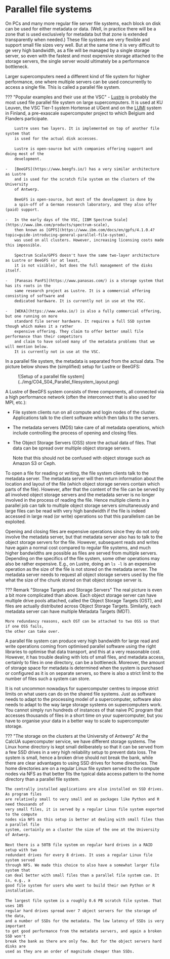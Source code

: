 # Parallel file systems

On PCs and many more regular file server file systems, each block on disk can 
be used for either metadata or data. (Well, in practice there will be a zone
that is used exclusively for metadata but that zone is extended transparently
when needed.) These file systems are very flexible and support small file
sizes very well. But at the same time it is very difficult to ge very high
bandwidth, as a file will be managed by a single storage server, so even with
the fastest and most expensive storage attached to the storage servers, the 
single server would ultimately be a performance bottleneck.

Larger supercomputers need a different kind of file system for higher performance,
one where multiple servers can be used concurrently to access a single file.
This is called a parallel file system. 

??? "Popular examples and their use at the VSC"
    -   [Lustre](https://www.lustre.org/) is probably the most used file parallel file system on large supercomputers.
        It is used at KU Leuven, the VSC Tier-1 system Hortense at UGent and on the 
        [LUMI](https://lumi-supercomputer.eu/) system in Finland, a pre-exascale
        supercomputer project to which Belgium and Flanders participate.

        Lustre uses two layers. It is implemented on top of another file system that
        is used for the actual disk accesses.

        Lustre is open-source but with companies offering support and doing most of the
        development.

    -   [BeeGFS](https://www.beegfs.io/) has a very similar architecture as Lustre
        and is used for the scratch file system on the clusters of the University
        of Antwerp.

        BeeGFS is open-source, but most of the development is done by 
        a spin-off of a German research laboratory, and they also offer (paid) support.

    -   In the early days of the VSC, [IBM Spectrum Scale](https://www.ibm.com/products/spectrum-scale),
        then known as [GPFS](https://www.ibm.com/docs/en/gpfs/4.1.0.4?topic=guide-introducing-general-parallel-file-system),
        was used on all clusters. However, increasing licensing costs made this impossible.

        Spectrum Scale/GPFS doesn't have the same two-layer architecture as Lustre or BeeGFS (or at least,
        it is not visible), but does the full management of the disks itself.

    -   [Panasas PanFS](https://www.panasas.com/) is a storage system that has its roots in the
        same research project as Lustre. It is a commercial offering consisting of software and
        dedicated hardware. It is currently not in use at the VSC.

    -   [WEKA](https://www.weka.io/) is also a fully commercial offering, but one running on more
        standard file server hardware. It requires a full SSD system though which makes it a rather
        expensive offering. They claim to offer better small file performance than their competitors
        and claim to have solved many of the metadata problems that we will mention below.
        It is currently not in use at the VSC.

In a parallel file system, the metadata is separated from the actual data. The picture below shows
the (simplified) setup for Lustre or BeeGFS:

<figure markdown>
  ![Setup of a parallel file system](../img/C04_S04_Parallel_filesystem_layout.png)
</figure>

A Lustre of BeeGFS system consists of three components, all connected via a high performance network
(often the interconnect that is also used for MPI, etc.):

-   File system clients run on all compute and login nodes of the cluster. Applications talk to the 
    client software which then talks to the servers.

-   The metadata servers (MDS)
    take care of all metadata operations, which include controlling the process of opening and closing
    files. 
    
-   The Object Storage Servers (OSS) store the actual data of files. That data can be spread over multiple
    object storage servers.

    Note that this should not be confused with object storage such as Amazon S3 or Ceph.

To open a file for reading or writing, the file system clients talk to the metadata server.
The metadata server will then return information about the location and layout of the file (which
object storage servers contain which parts of the file). 
However, after that the content of the file can be served by all involved object storage servers
and the metadata server is no longer involved in the process of reading the file.
Hence multiple clients in a parallel job can talk to multiple object storage servers simultaneously
and large files can be read with very high bandwidth if the file is indeed accessed in large read
(or write) operations so that this parallelism can be exploited.

Opening and closing files are expensive operations since they do not only involve the metadata
server, but that metadata server also has to talk to the object storage servers for the file. 
However, subsequent reads and writes have again a normal cost compared to regular file systems,
and much higher bandwidths are possible as files are served from multiple servers. 
Depending on the specifics of the file system, some other operations may also be rather expensive.
E.g., on Lustre, doing an `ls -l` is an expensive operation as the size of the file is not 
stored on the metadata server. The metadata server needs to request all object storage servers
used by the file what the size of the chunk stored on that object storage server is.

??? Remark "Storage Targets and Storage Servers"
    The real picture is even a bit more complicated than above. Each object storage server
    can have multiple drive pools attached, called the Object Storage Targets (OST), and files
    are actually distributed across Object Storage Targets. Similarly, each metadata server
    can have multiple Metadata Targets (MDT).

    More redundancy reasons, each OST can be attached to two OSS so that if one OSS fails,
    the other can take over.


A parallel file system can produce very high bandwidth for large read and write operations coming from 
optimised parallel software using the right libraries to optimise that data transport, and this
at a very reasonable cost. However, it has trouble dealing with lots of small files, and
metadata access, certainly to files in one directory, can be a bottleneck. Moreover, the
amount of storage space for metadata is determined when the system is purchased or 
configured as it is on separate servers, so there is also a strict limit to the number
of files such a system can store.

It is not uncommon nowadays for supercomputer centres to impose strict limits on what users
can do on the shared file systems. Just as software needs to adapt to the processing model
of a supercomputer, software also needs to adapt to the way large storage systems on supercomputers
work. You cannot simply run hundreds of instances of that naive PC program that accesses thousands
of files in a short time on your supercomputer, but you have to organise your data in a better
way to scale to supercomputer storage.

??? "The storage on the clusters at the University of Antwerp"
    At the CalcUA supercomputer service, we have different storage systems. The Linux home
    directory is kept small deliberately so that it can be served from a few SSD drives in
    a very high reliability setup to prevent data loss. The system is small, hence a broken
    drive should not break the bank, while there are clear advantages to using SSD drives for
    home directories. The home directories are on a regular Linux file system served to the 
    compute nodes via NFS as that better fits the typical data access pattern to the home
    directory than a parallel file system.

    The centrally installed applications are also installed on SSD drives. As program files 
    are relatively small to very small and as packages like Python and R need thousands of 
    very small files, it is served by a regular Linux file system exported to the compute
    nodes via NFS as this setup is better at dealing with small files than a parallel file
    system, certainly on a cluster the size of the one at the University of Antwerp.

    Next there is a 50TB file system on regular hard drives in a RAID setup with two
    redundant drives for every 8 drives. It uses a regular Linux file system served
    through NFS. We made this choice to also have a somewhat larger file system that
    can deal better with small files than a parallel file system can. It is, e.g., a 
    good file system for users who want to build their own Python or R installation.

    The largest file system is a roughly 0.6 PB scratch file system. That uses 105
    regular hard drives spread over 7 object servers for the storage of the data,
    and a number of SSDs for the metadata. The low latency of SSDs is very important
    to get good performance from the metadata servers, and again a broken SSD won't
    break the bank as there are only few. But for the object servers hard disks are 
    used as they are an order of magnitude cheaper than SSDs. 

